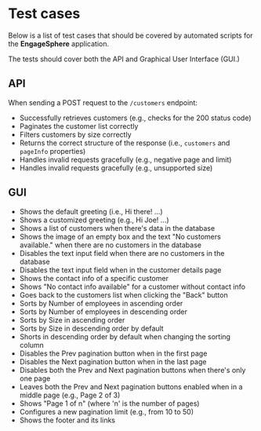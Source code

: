 # Test cases

Below is a list of test cases that should be covered by automated scripts for the **EngageSphere** application.

The tests should cover both the API and Graphical User Interface (GUI.)

## API

When sending a POST request to the `/customers` endpoint:

- Successfully retrieves customers (e.g., checks for the 200 status code)
- Paginates the customer list correctly
- Filters customers by size correctly
- Returns the correct structure of the response (i.e., `customers` and `pageInfo` properties)
- Handles invalid requests gracefully (e.g., negative page and limit)
- Handles invalid requests gracefully (e.g., unsupported size)

## GUI

- Shows the default greeting (i.e., Hi there! ...)
- Shows a customized greeting (e.g., Hi Joe! ...)
- Shows a list of customers when there's data in the database
- Shows the image of an empty box and the text "No customers available." when there are no customers in the database
- Disables the text input field when there are no customers in the database
- Disables the text input field when in the customer details page
- Shows the contact info of a specific customer
- Shows "No contact info available" for a customer without contact info
- Goes back to the customers list when clicking the "Back" button
- Sorts by Number of employees in ascending order
- Sorts by Number of employees in descending order
- Sorts by Size in ascending order
- Sorts by Size in descending order by default
- Shorts in descending order by default when changing the sorting column
- Disables the Prev pagination button when in the first page
- Disables the Next pagination button when in the last page
- Disables both the Prev and Next pagination buttons when there's only one page
- Leaves both the Prev and Next pagination buttons enabled when in a middle page (e.g., Page 2 of 3)
- Shows "Page 1 of n" (where 'n' is the number of pages)
- Configures a new pagination limit (e.g., from 10 to 50)
- Shows the footer and its links
